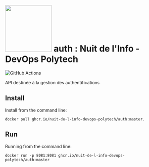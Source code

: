 # <img src="https://user-images.githubusercontent.com/43273304/144527090-1002665e-f6b5-40dc-9ddc-1e99f6eff69d.jpeg" data-canonical-src="https://gyazo.com/eb5c5741b6a9a16c692170a41a49c858.png" width="150" /> auth : Nuit de l'Info - DevOps Polytech
![GitHub Actions](https://github.com/Nuit-de-l-Info-DevOps-Polytech/sauvetage/workflows/Docker/badge.svg)

API destinée à la gestion des authentifications

## Install
 Install from the command line:
```
docker pull ghcr.io/nuit-de-l-info-devops-polytech/auth:master.
```

## Run
Running from the command line:
```
docker run -p 8081:8081 ghcr.io/nuit-de-l-info-devops-polytech/auth:master
```
